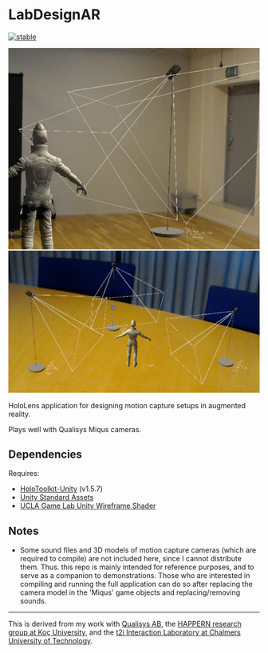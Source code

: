 # LabDesignAR

[![stable](http://badges.github.io/stability-badges/dist/stable.svg)](http://github.com/badges/stability-badges)

![Screenshot from LabDesignAR, 1:1 scale "life size" models](/_screenshots/lifesize.png) ![Screenshot from LabDesignAR, 1:10 scale "tabletop" models](/_screenshots/desktop.png)

HoloLens application for designing motion capture setups in augmented reality.

Plays well with Qualisys Miqus cameras.

## Dependencies

Requires:

- [HoloToolkit-Unity](https://github.com/Microsoft/HoloToolkit-Unity) (v1.5.7)
- [Unity Standard Assets](https://www.assetstore.unity3d.com/en/#!/content/32351)
- [UCLA Game Lab Unity Wireframe Shader](http://games.ucla.edu/resource/unity-wireframe-shader/)

## Notes

- Some sound files and 3D models of motion capture cameras (which are required to compile) are not included here, since I cannot distribute them. Thus. this repo is mainly intended for reference purposes, and to serve as a companion to demonstrations. Those who are interested in compiling and running the full application can do so after replacing the camera model in the 'Miqus' game objects and replacing/removing sounds.

---

This is derived from my work with [Qualisys AB](http://www.qualisys.com/), the [HAPPERN research group at Koç University](https://happern.ku.edu.tr/), and the [t2i Interaction Laboratory at Chalmers University of Technology](http://t2i.se/).
